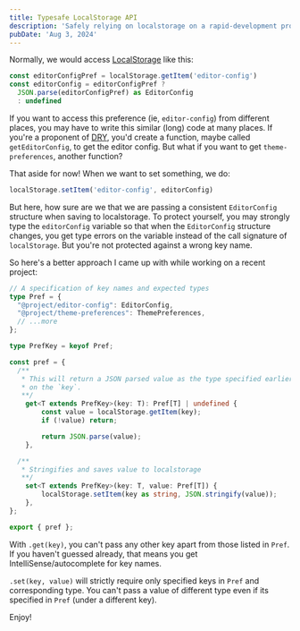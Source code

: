 ```yaml
---
title: Typesafe LocalStorage API
description: 'Safely relying on localstorage on a rapid-development project with Typescript'
pubDate: 'Aug 3, 2024'
---
```


Normally, we would access [LocalStorage](https://developer.mozilla.org/en-US/docs/Web/API/Window/localStorage) like this:

```ts
const editorConfigPref = localStorage.getItem('editor-config')
const editorConfig = editorConfigPref ?
  JSON.parse(editorConfigPref) as EditorConfig
  : undefined
```

If you want to access this preference (ie, `editor-config`) from different places, you may have to write this similar (long) code at many places. If you're a proponent of [DRY](https://en.wikipedia.org/wiki/Don%27t_repeat_yourself), you'd create a function, maybe called `getEditorConfig`, to get the editor config. But what if you want to get `theme-preferences`, another function?

That aside for now! When we want to set something, we do:

```ts
localStorage.setItem('editor-config', editorConfig)
```

But here, how sure are we that we are passing a consistent `EditorConfig` structure when saving to localstorage. To protect yourself, you may strongly type the `editorConfig` variable so that when the `EditorConfig` structure changes, you get type errors on the variable instead of the call signature of `localStorage`. But you're not protected against a wrong key name.

So here's a better approach I came up with while working on a recent project:

```ts
// A specification of key names and expected types
type Pref = {
  "@project/editor-config": EditorConfig,
  "@project/theme-preferences": ThemePreferences,
  // ...more
};

type PrefKey = keyof Pref;

const pref = {
  /**
   * This will return a JSON parsed value as the type specified earlier based
   * on the `key`.
   **/
	get<T extends PrefKey>(key: T): Pref[T] | undefined {
		const value = localStorage.getItem(key);
		if (!value) return;

		return JSON.parse(value);
	},

  /**
   * Stringifies and saves value to localstorage
   **/
	set<T extends PrefKey>(key: T, value: Pref[T]) {
		localStorage.setItem(key as string, JSON.stringify(value));
	},
};

export { pref };
```

With `.get(key)`, you can't pass any other key apart from those listed in `Pref`. If you haven't guessed already, that means you get IntelliSense/autocomplete for key names.


`.set(key, value)` will strictly require only specified keys in `Pref` and corresponding type. You can't pass a value of different type even if its specified in `Pref` (under a different key).

Enjoy!
